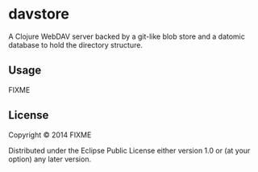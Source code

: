# davstore

A Clojure WebDAV server backed by a git-like blob store and a datomic
database to hold the directory structure.

## Usage

FIXME

## License

Copyright © 2014 FIXME

Distributed under the Eclipse Public License either version 1.0 or (at
your option) any later version.
